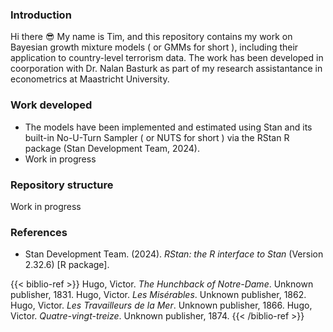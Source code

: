 ### Introduction
Hi there :sunglasses: My name is Tim, and this repository contains my work on Bayesian growth mixture models ( or GMMs for short ), including their application to country-level terrorism data. The work has been developed in coorporation with Dr. Nalan Basturk as part of my research assistantance in econometrics at Maastricht University.

### Work developed
* The models have been implemented and estimated using Stan and its built-in No-U-Turn Sampler ( or NUTS for short ) via the RStan R package (Stan Development Team, 2024).
* Work in progress

### Repository structure
Work in progress

### References
* Stan Development Team. (2024). *RStan: the R interface to Stan* (Version 2.32.6) [R package].

{{< biblio-ref >}}
Hugo, Victor. *The Hunchback of Notre-Dame*. Unknown publisher, 1831.
Hugo, Victor. *Les Misérables*. Unknown publisher, 1862.
Hugo, Victor. *Les Travailleurs de la Mer*. Unknown publisher, 1866.
Hugo, Victor. *Quatre-vingt-treize*. Unknown publisher, 1874.
{{< /biblio-ref >}}
